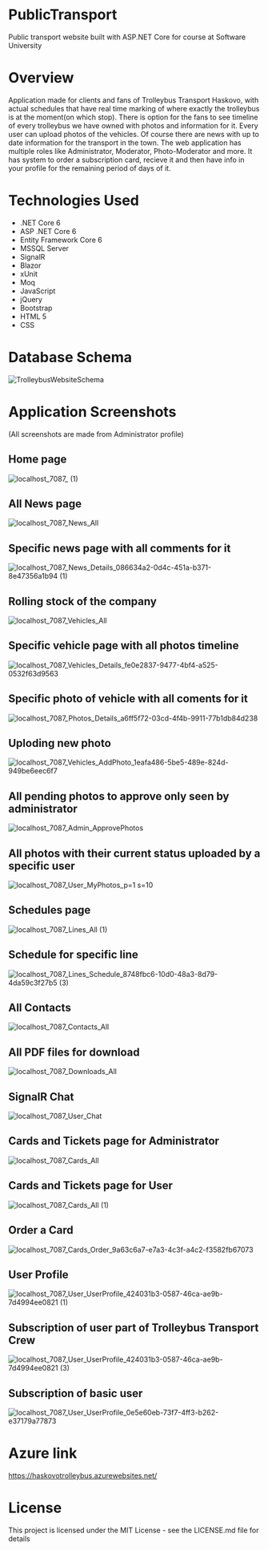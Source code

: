 # PublicTransport
 Public transport website built with ASP.NET Core for course at Software University
# Overview
 Application made for clients and fans of Trolleybus Transport Haskovo, with actual schedules that have real time marking of where exactly the trolleybus is at the moment(on which stop). There is option for the fans to see timeline of every trolleybus we have owned with photos and information for it. Every user can upload photos of the vehicles. Of course there are news with up to date information for the transport in the town. The web application has multiple roles like Administrator, Moderator, Photo-Moderator and more. It has system to order a subscription card, recieve it and then have info in your profile for the remaining period of days of it.
# Technologies Used
  - .NET Core 6
  - ASP .NET Core 6
  - Entity Framework Core 6
  - MSSQL Server
  - SignalR
  - Blazor
  - xUnit
  - Moq
  - JavaScript
  - jQuery
  - Bootstrap
  - HTML 5
  - CSS
# Database Schema
![TrolleybusWebsiteSchema](https://user-images.githubusercontent.com/81227461/163695794-d7d1bc56-0a95-43f2-8ec3-58b60b780a75.png)
# Application Screenshots
(All screenshots are made from Administrator profile)
## Home page
![localhost_7087_ (1)](https://user-images.githubusercontent.com/81227461/163695976-daa45d4e-e028-4279-9ac7-90a543cb2e39.png)
## All News page
![localhost_7087_News_All](https://user-images.githubusercontent.com/81227461/163695992-2be7fc78-b2ea-4de8-9ae6-a9a31a876630.png)
## Specific news page with all comments for it
![localhost_7087_News_Details_086634a2-0d4c-451a-b371-8e47356a1b94 (1)](https://user-images.githubusercontent.com/81227461/163696005-771f3441-f57f-403d-91bb-1ed6baea31b8.png)
## Rolling stock of the company
![localhost_7087_Vehicles_All](https://user-images.githubusercontent.com/81227461/163696040-388ac35c-dacb-4d46-9fbf-20f3d220c244.png)
## Specific vehicle page with all photos timeline
![localhost_7087_Vehicles_Details_fe0e2837-9477-4bf4-a525-0532f63d9563](https://user-images.githubusercontent.com/81227461/163701597-79c2b9f2-5c5d-4b7e-90f5-f6a961a8789b.png)
## Specific photo of vehicle with all coments for it
![localhost_7087_Photos_Details_a6ff5f72-03cd-4f4b-9911-77b1db84d238](https://user-images.githubusercontent.com/81227461/163701604-f5be0169-e3f5-457a-af0e-591fbb8d3420.png)
## Uploding new photo
![localhost_7087_Vehicles_AddPhoto_1eafa486-5be5-489e-824d-949be6eec6f7](https://user-images.githubusercontent.com/81227461/163701621-4787b82f-8a88-4469-89da-099f2c46b482.png)
## All pending photos to approve only seen by administrator
![localhost_7087_Admin_ApprovePhotos](https://user-images.githubusercontent.com/81227461/163701734-0acba62b-19b9-4e24-89d7-af39c953e679.png)
## All photos with their current  status uploaded by a specific user
![localhost_7087_User_MyPhotos_p=1 s=10](https://user-images.githubusercontent.com/81227461/163701742-1d40d535-c7d4-4ca6-9812-ef0d563eb96d.png)
## Schedules page
![localhost_7087_Lines_All (1)](https://user-images.githubusercontent.com/81227461/163701752-fe8700f1-9a5b-4918-932e-913ebc55c6be.png)
## Schedule for specific line
![localhost_7087_Lines_Schedule_8748fbc6-10d0-48a3-8d79-4da59c3f27b5 (3)](https://user-images.githubusercontent.com/81227461/163701777-447491b5-61a1-4cee-8a21-2ae54830d49b.png)
## All Contacts
![localhost_7087_Contacts_All](https://user-images.githubusercontent.com/81227461/163701862-c2152750-3959-4964-b7d2-3a0a3379c4dc.png)
## All PDF files for download
![localhost_7087_Downloads_All](https://user-images.githubusercontent.com/81227461/163701809-1f2e36bc-fb48-4a1a-91cb-dbf2ecca1c84.png)
## SignalR Chat
![localhost_7087_User_Chat](https://user-images.githubusercontent.com/81227461/163701876-97eb345c-964e-4f6d-ab9d-59dac52d2486.png)
## Cards and Tickets page for Administrator
![localhost_7087_Cards_All](https://user-images.githubusercontent.com/81227461/166418934-743d6a79-cfd4-41a1-b31d-c16b5a5bb73c.png)
## Cards and Tickets page for User
![localhost_7087_Cards_All (1)](https://user-images.githubusercontent.com/81227461/166419021-d5d8db9f-0288-4ffb-bded-da2e24257250.png)
## Order a Card
![localhost_7087_Cards_Order_9a63c6a7-e7a3-4c3f-a4c2-f3582fb67073](https://user-images.githubusercontent.com/81227461/166419369-87325a3d-5a43-4d00-b987-9e6000c0e92d.png)
## User Profile
![localhost_7087_User_UserProfile_424031b3-0587-46ca-ae9b-7d4994ee0821 (1)](https://user-images.githubusercontent.com/81227461/166419151-f6ce9477-eb82-4e6c-ac93-b45ffd9dc77a.png)
## Subscription of user part of Trolleybus Transport Crew
![localhost_7087_User_UserProfile_424031b3-0587-46ca-ae9b-7d4994ee0821 (3)](https://user-images.githubusercontent.com/81227461/166419159-e655dad9-a238-4e33-b8cb-d7c636e07dd0.png)
## Subscription of basic user
![localhost_7087_User_UserProfile_0e5e60eb-73f7-4ff3-b262-e37179a77873](https://user-images.githubusercontent.com/81227461/166419301-02e303e8-d560-4366-a3cd-9ef3394bb146.png)
# Azure link
https://haskovotrolleybus.azurewebsites.net/
# License
This project is licensed under the MIT License - see the LICENSE.md file for details
